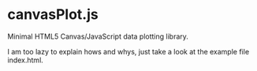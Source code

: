 # canvasPlot.js
Minimal HTML5 Canvas/JavaScript data plotting library.

I am too lazy to explain hows and whys, just take a look at the example file index.html.
